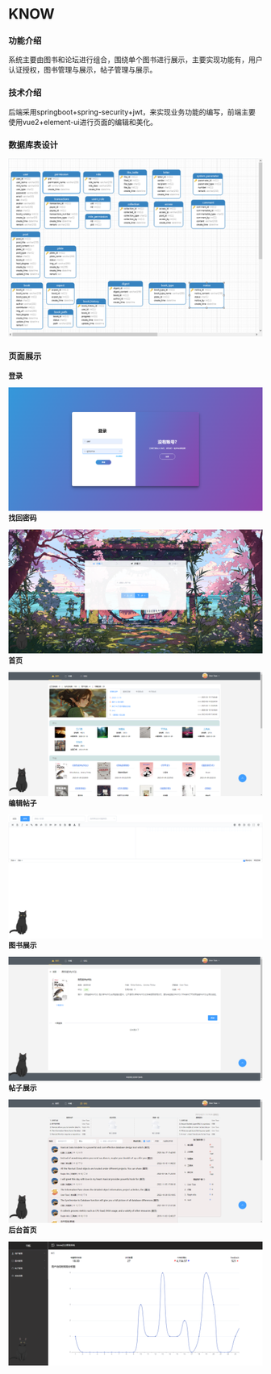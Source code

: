 # KNOW
### 功能介绍
系统主要由图书和论坛进行组合，围绕单个图书进行展示，主要实现功能有，用户认证授权，图书管理与展示，帖子管理与展示。

### 技术介绍
后端采用springboot+spring-security+jwt，来实现业务功能的编写，前端主要使用vue2+element-ui进行页面的编辑和美化。

### 数据库表设计

![](img/c301200f400dfc9c2e5b5e291afdf592.png)

### 页面展示
**登录**

![](img/ab1bc2df595aca99572ca6770e7755a5.png)
**找回密码**

![](img/10ed4dcadf24b556438a241d59793720.png)
**首页**

![](img/6f2d4030a654d6e715a5cb8d0c826290.png)
**编辑帖子**

![](img/8d9ce82eda6a4f1aa963cdb0721e556e.png)
**图书展示**

![](img/51e19a55aae0f48c70a9682ae78e3540.png)
**帖子展示**

![](img/4b24c99a1622df0e873c1185668863e7.png)
**后台首页**

![](img/beb81bd3c350e9e585ff3b933c86e1dc.png)
